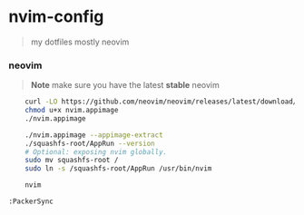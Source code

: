 # nvim-config
> my dotfiles mostly neovim

### neovim

> **Note**
> make sure you have the latest **stable** neovim


```sh
    curl -LO https://github.com/neovim/neovim/releases/latest/download/nvim.appimage
    chmod u+x nvim.appimage
    ./nvim.appimage

    ./nvim.appimage --appimage-extract
    ./squashfs-root/AppRun --version
    # Optional: exposing nvim globally.
    sudo mv squashfs-root /
    sudo ln -s /squashfs-root/AppRun /usr/bin/nvim

    nvim 
```


```sh
:PackerSync
```

